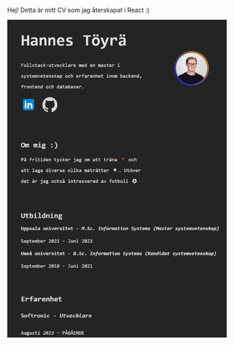 Hej! 
Detta är mitt CV som jag återskapat i React :)

![CV Screenshot](https://github.com/hannesToyra/CVPage/blob/main/my-CV-page/src/assets/cvScreenshot.png)
